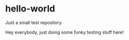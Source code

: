 # hello-world
Just a small test repository

Hey everybody, just doing some funky testing stuff here!
